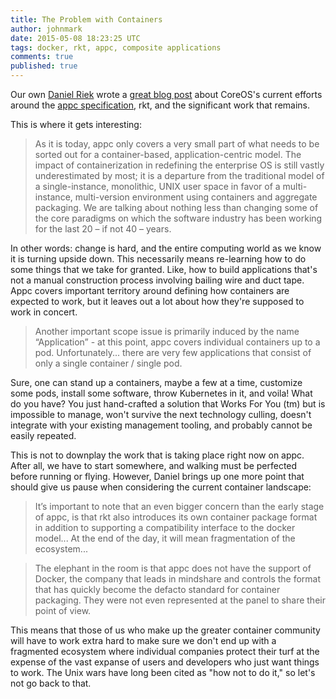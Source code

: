 ```yaml
---
title: The Problem with Containers
author: johnmark
date: 2015-05-08 18:23:25 UTC
tags: docker, rkt, appc, composite applications
comments: true
published: true
---
```


Our own [Daniel Riek](http://rhelblog.redhat.com/author/danielriek/) wrote a [great blog post](http://rhelblog.redhat.com/2015/05/05/rkt-appc-and-docker-a-take-on-the-linux-container-upstream/) about CoreOS's current efforts around the [appc specification](https://github.com/appc/), rkt, and the significant work that remains. 

This is where it gets interesting:

> As it is today, appc only covers a very small part of what needs to be sorted out for a container-based, application-centric model. The impact of containerization in redefining the enterprise OS is still vastly underestimated by most; it is a departure from the traditional model of a single-instance, monolithic, UNIX user space in favor of a multi-instance, multi-version environment using containers and aggregate packaging. We are talking about nothing less than changing some of the core paradigms on which the software industry has been working for the last 20 – if not 40 – years.

In other words: change is hard, and the entire computing world as we know it is turning upside down. This necessarily means re-learning how to do some things that we take for granted. Like, how to build applications that's not a manual construction process involving bailing wire and duct tape. Appc covers important territory around defining how containers are expected to work, but it leaves out a lot about how they're supposed to work in concert.

> Another important scope issue is primarily induced by the name “Application” - at this point, appc covers individual containers up to a pod. Unfortunately... there are very few applications that consist of only a single container / single pod. 

Sure, one can stand up a containers, maybe a few at a time, customize some pods, install some software, throw Kubernetes in it, and voila! What do you have? You just hand-crafted a solution that Works For You (tm) but is impossible to manage, won't survive the next technology culling, doesn't integrate with your existing management tooling, and probably cannot be easily repeated. 

This is not to downplay the work that is taking place right now on appc. After all, we have to start somewhere, and walking must be perfected before running or flying. However, Daniel brings up one more point that should give us pause when considering the current container landscape:

> It’s important to note that an even bigger concern than the early stage of appc, is that rkt also introduces its own container package format in addition to supporting a compatibility interface to the docker model... At the end of the day, it will mean fragmentation of the ecosystem... 

> The elephant in the room is that appc does not have the support of Docker, the company that leads in mindshare and controls the format that has quickly become the defacto standard for container packaging. They were not even represented at the panel to share their point of view.

This means that those of us who make up the greater container community will have to work extra hard to make sure we don't end up with a fragmented ecosystem where individual companies protect their turf at the expense of the vast expanse of users and developers who just want things to work. The Unix wars have long been cited as "how not to do it," so let's not go back to that. 